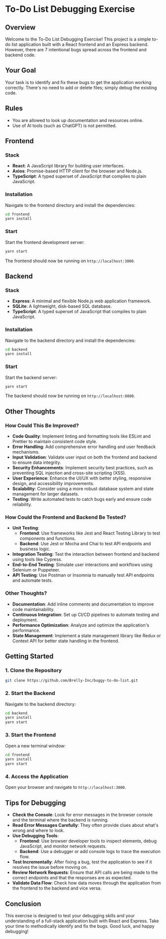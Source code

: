 # To-Do List Debugging Exercise

## Overview

Welcome to the To-Do List Debugging Exercise! This project is a simple to-do list application built with a React frontend and an Express backend. However, there are 7 intentional bugs spread across the frontend and backend code.

## Your Goal

Your task is to identify and fix these bugs to get the application working correctly. There's no need to add or delete files; simply debug the existing code.

## Rules

- You are allowed to look up documentation and resources online.
- Use of AI tools (such as ChatGPT) is not permitted.

## Frontend

### Stack

- **React**: A JavaScript library for building user interfaces.
- **Axios**: Promise-based HTTP client for the browser and Node.js.
- **TypeScript**: A typed superset of JavaScript that compiles to plain JavaScript.

### Installation

Navigate to the frontend directory and install the dependencies:

```bash
cd frontend
yarn install
```

### Start

Start the frontend development server:

```bash
yarn start
```

The frontend should now be running on `http://localhost:3000`.

## Backend

### Stack

- **Express**: A minimal and flexible Node.js web application framework.
- **SQLite**: A lightweight, disk-based SQL database.
- **TypeScript**: A typed superset of JavaScript that compiles to plain JavaScript.

### Installation

Navigate to the backend directory and install the dependencies:

```bash
cd backend
yarn install
```

### Start

Start the backend server:

```bash
yarn start
```

The backend should now be running on `http://localhost:8080`.

## Other Thoughts

### How Could This Be Improved?

- **Code Quality**: Implement linting and formatting tools like ESLint and Prettier to maintain consistent code style.
- **Error Handling**: Add comprehensive error handling and user feedback mechanisms.
- **Input Validation**: Validate user input on both the frontend and backend to ensure data integrity.
- **Security Enhancements**: Implement security best practices, such as preventing SQL injection and cross-site scripting (XSS).
- **User Experience**: Enhance the UI/UX with better styling, responsive design, and accessibility improvements.
- **Scalability**: Consider using a more robust database system and state management for larger datasets.
- **Testing**: Write automated tests to catch bugs early and ensure code reliability.

### How Could the Frontend and Backend Be Tested?

- **Unit Testing**:
  - **Frontend**: Use frameworks like Jest and React Testing Library to test components and functions.
  - **Backend**: Use Jest or Mocha and Chai to test API endpoints and business logic.
- **Integration Testing**: Test the interaction between frontend and backend using tools like Cypress.
- **End-to-End Testing**: Simulate user interactions and workflows using Selenium or Puppeteer.
- **API Testing**: Use Postman or Insomnia to manually test API endpoints and automate tests.

### Other Thoughts?

- **Documentation**: Add inline comments and documentation to improve code maintainability.
- **Continuous Integration**: Set up CI/CD pipelines to automate testing and deployment.
- **Performance Optimization**: Analyze and optimize the application's performance.
- **State Management**: Implement a state management library like Redux or Context API for better state handling in the frontend.

## Getting Started

### 1. Clone the Repository

```bash
git clone https://github.com/Brelly-Inc/buggy-to-do-list.git
```

### 2. Start the Backend

Navigate to the backend directory:

```bash
cd backend
yarn install
yarn start
```

### 3. Start the Frontend

Open a new terminal window:

```bash
cd frontend
yarn install
yarn start
```

### 4. Access the Application

Open your browser and navigate to `http://localhost:3000`.

## Tips for Debugging

- **Check the Console**: Look for error messages in the browser console and the terminal where the backend is running.
- **Read Error Messages Carefully**: They often provide clues about what's wrong and where to look.
- **Use Debugging Tools**:
  - **Frontend**: Use browser developer tools to inspect elements, debug JavaScript, and monitor network requests.
  - **Backend**: Use a debugger or add console logs to trace the execution flow.
- **Test Incrementally**: After fixing a bug, test the application to see if it resolves the issue before moving on.
- **Review Network Requests**: Ensure that API calls are being made to the correct endpoints and that the responses are as expected.
- **Validate Data Flow**: Check how data moves through the application from the frontend to the backend and vice versa.

## Conclusion

This exercise is designed to test your debugging skills and your understanding of a full-stack application built with React and Express. Take your time to methodically identify and fix the bugs. Good luck, and happy debugging!
